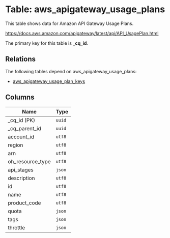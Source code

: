 # Table: aws_apigateway_usage_plans

This table shows data for Amazon API Gateway Usage Plans.

https://docs.aws.amazon.com/apigateway/latest/api/API_UsagePlan.html

The primary key for this table is **_cq_id**.

## Relations

The following tables depend on aws_apigateway_usage_plans:
  - [aws_apigateway_usage_plan_keys](aws_apigateway_usage_plan_keys.md)

## Columns

| Name          | Type          |
| ------------- | ------------- |
|_cq_id (PK)|`uuid`|
|_cq_parent_id|`uuid`|
|account_id|`utf8`|
|region|`utf8`|
|arn|`utf8`|
|oh_resource_type|`utf8`|
|api_stages|`json`|
|description|`utf8`|
|id|`utf8`|
|name|`utf8`|
|product_code|`utf8`|
|quota|`json`|
|tags|`json`|
|throttle|`json`|